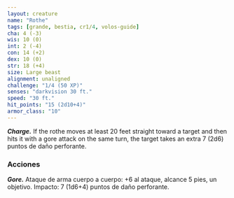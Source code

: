 ```yaml
---
layout: creature
name: "Rothe"
tags: [grande, bestia, cr1/4, volos-guide]
cha: 4 (-3)
wis: 10 (0)
int: 2 (-4)
con: 14 (+2)
dex: 10 (0)
str: 18 (+4)
size: Large beast
alignment: unaligned
challenge: "1/4 (50 XP)"
senses: "darkvision 30 ft."
speed: "30 ft."
hit_points: "15 (2d10+4)"
armor_class: "10"
---
```


***Charge.*** If the rothe moves at least 20 feet straight toward a target and then hits it with a gore attack on the same turn, the target takes an extra 7 (2d6) puntos de daño perforante.

### Acciones

***Gore.*** Ataque de arma cuerpo a cuerpo: +6 al ataque, alcance 5 pies, un objetivo. Impacto: 7 (1d6+4) puntos de daño perforante.